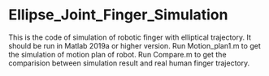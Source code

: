 # Ellipse_Joint_Finger_Simulation
This is the code of simulation of robotic finger with elliptical trajectory. It should be run in Matlab 2019a or higher version. Run Motion_plan1.m to get the simulation of motion plan of robot. Run Compare.m to get the comparision between simulation result and real human finger trajectory.
